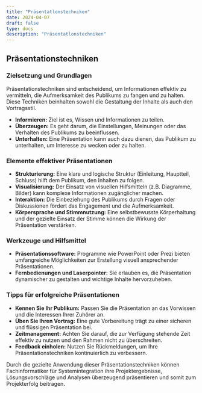 ```yaml
---
title: "Präsentatlonstechniken"
date: 2024-04-07
draft: false
type: docs
description: "Präsentatlonstechniken"
---
```


## Präsentationstechniken

### Zielsetzung und Grundlagen
Präsentationstechniken sind entscheidend, um Informationen effektiv zu vermitteln, die Aufmerksamkeit des Publikums zu fangen und zu halten. Diese Techniken beinhalten sowohl die Gestaltung der Inhalte als auch den Vortragsstil.

- **Informieren:** Ziel ist es, Wissen und Informationen zu teilen.
- **Überzeugen:** Es geht darum, die Einstellungen, Meinungen oder das Verhalten des Publikums zu beeinflussen.
- **Unterhalten:** Eine Präsentation kann auch dazu dienen, das Publikum zu unterhalten, um Interesse zu wecken oder zu halten.

### Elemente effektiver Präsentationen

- **Strukturierung:** Eine klare und logische Struktur (Einleitung, Hauptteil, Schluss) hilft dem Publikum, den Inhalten zu folgen.
- **Visualisierung:** Der Einsatz von visuellen Hilfsmitteln (z.B. Diagramme, Bilder) kann komplexe Informationen zugänglicher machen.
- **Interaktion:** Die Einbeziehung des Publikums durch Fragen oder Diskussionen fördert das Engagement und die Aufmerksamkeit.
- **Körpersprache und Stimmnutzung:** Eine selbstbewusste Körperhaltung und der gezielte Einsatz der Stimme können die Wirkung der Präsentation verstärken.

### Werkzeuge und Hilfsmittel

- **Präsentationssoftware:** Programme wie PowerPoint oder Prezi bieten umfangreiche Möglichkeiten zur Erstellung visuell ansprechender Präsentationen.
- **Fernbedienungen und Laserpointer:** Sie erlauben es, die Präsentation dynamischer zu gestalten und wichtige Inhalte hervorzuheben.

### Tipps für erfolgreiche Präsentationen

- **Kennen Sie Ihr Publikum:** Passen Sie die Präsentation an das Vorwissen und die Interessen Ihrer Zuhörer an.
- **Üben Sie Ihren Vortrag:** Eine gute Vorbereitung trägt zu einer sicheren und flüssigen Präsentation bei.
- **Zeitmanagement:** Achten Sie darauf, die zur Verfügung stehende Zeit effektiv zu nutzen und den Rahmen nicht zu überschreiten.
- **Feedback einholen:** Nutzen Sie Rückmeldungen, um Ihre Präsentationstechniken kontinuierlich zu verbessern.

Durch die gezielte Anwendung dieser Präsentationstechniken können Fachinformatiker für Systemintegration ihre Projektergebnisse, Lösungsvorschläge und Analysen überzeugend präsentieren und somit zum Projekterfolg beitragen.
